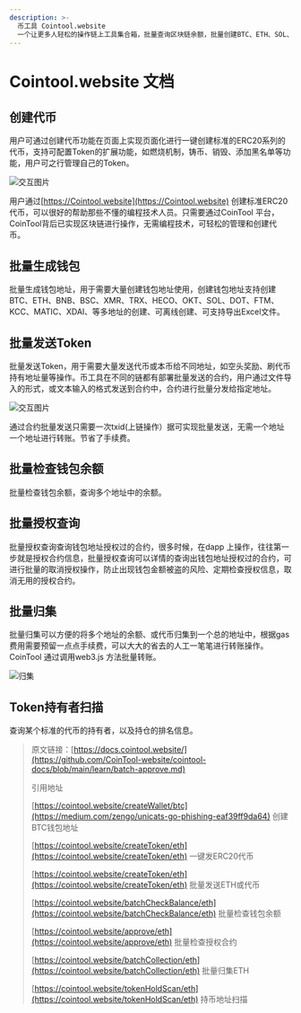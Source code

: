 ```yaml
---
description: >-
  币工具 Cointool.website
  一个让更多人轻松的操作链上工具集合箱，批量查询区块链余额，批量创建BTC、ETH、SOL、TRX、BNB等多种钱包地址，一键发币、批量归集、批量发送、行情总览、等多种操作
---
```


# Cointool.website 文档

## 创建代币

用户可通过创建代币功能在页面上实现页面化进行一键创建标准的ERC20系列的代币，支持可配置Token的扩展功能，如燃烧机制，铸币、销毁、添加黑名单等功能，用户可之行管理自己的Token。

![&#x4EA4;&#x4E92;&#x56FE;&#x7247;](.gitbook/assets/Snipaste_2021-09-29_14-49-28.png)

用户通过[https://Cointool.website](https://Cointool.website) 创建标准ERC20代币，可以很好的帮助那些不懂的编程技术人员。只需要通过CoinTool 平台，CoinTool背后已实现区块链进行操作，无需编程技术，可轻松的管理和创建代币。

## 批量生成钱包

批量生成钱包地址，用于需要大量创建钱包地址使用，创建钱包地址支持创建BTC、ETH、BNB、BSC、XMR、TRX、HECO、OKT、SOL、DOT、FTM、KCC、MATIC、XDAI、等多地址的创建、可离线创建、可支持导出Excel文件。

## 批量发送Token

批量发送Token，用于需要大量发送代币或本币给不同地址，如空头奖励、刷代币持有地址量等操作。币工具在不同的链都有部署批量发送的合约，用户通过文件导入的形式，或文本输入的格式发送到合约中，合约进行批量分发给指定地址。

![&#x4EA4;&#x4E92;&#x56FE;&#x7247;](.gitbook/assets/Snipaste_2021-09-29_15-15-52.png)

通过合约批量发送只需要一次txid\(上链操作）据可实现批量发送，无需一个地址一个地址进行转账。节省了手续费。

## 批量检查钱包余额

批量检查钱包余额，查询多个地址中的余额。

## 批量授权查询

批量授权查询查询钱包地址授权过的合约，很多时候，在dapp 上操作，往往第一步就是授权合约信息，批量授权查询可以详情的查询出钱包地址授权过的合约，可进行批量的取消授权操作，防止出现钱包金额被盗的风险、定期检查授权信息，取消无用的授权合约。

## 批量归集

批量归集可以方便的将多个地址的余额、或代币归集到一个总的地址中，根据gas费用需要预留一点点手续费，可以大大的省去的人工一笔笔进行转账操作。CoinTool 通过调用web3.js 方法批量转账。

![&#x5F52;&#x96C6;](.gitbook/assets/guiji.png)

## Token持有者扫描

查询某个标准的代币的持有者，以及持仓的排名信息。

> 原文链接：[https://docs.cointool.website/](https://github.com/CoinTool-website/cointool-docs/blob/main/learn/batch-approve.md)
>
> 引用地址
>
> [https://cointool.website/createWallet/btc](https://medium.com/zengo/unicats-go-phishing-eaf39ff9da64) 创建BTC钱包地址
>
> [https://cointool.website/createToken/eth](https://cointool.website/createToken/eth) 一键发ERC20代币
>
> [https://cointool.website/createToken/eth](https://cointool.website/createToken/eth) 批量发送ETH或代币
>
> [https://cointool.website/batchCheckBalance/eth](https://cointool.website/batchCheckBalance/eth) 批量检查钱包余额
>
> [https://cointool.website/approve/eth](https://cointool.website/approve/eth) 批量检查授权合约
>
> [https://cointool.website/batchCollection/eth](https://cointool.website/batchCollection/eth) 批量归集ETH
>
> [https://cointool.website/tokenHoldScan/eth](https://cointool.website/tokenHoldScan/eth) 持币地址扫描

